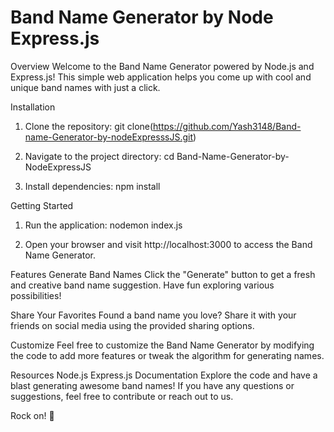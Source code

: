 # Band Name Generator by Node Express.js
Overview
Welcome to the Band Name Generator powered by Node.js and Express.js! This simple web application helps you come up with cool and unique band names with just a click.

Installation

1. Clone the repository:
git clone(https://github.com/Yash3148/Band-name-Generator-by-nodeExpresssJS.git)

2. Navigate to the project directory:
cd Band-Name-Generator-by-NodeExpressJS

3. Install dependencies:
npm install

Getting Started
1. Run the application:
nodemon index.js

2. Open your browser and visit http://localhost:3000 to access the Band Name Generator.

Features
Generate Band Names
Click the "Generate" button to get a fresh and creative band name suggestion. Have fun exploring various possibilities!

Share Your Favorites
Found a band name you love? Share it with your friends on social media using the provided sharing options.

Customize
Feel free to customize the Band Name Generator by modifying the code to add more features or tweak the algorithm for generating names.

Resources
Node.js
Express.js Documentation
Explore the code and have a blast generating awesome band names! If you have any questions or suggestions, feel free to contribute or reach out to us.

Rock on! 🤘
